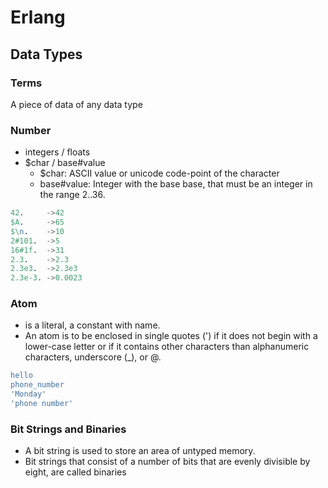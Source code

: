 # Erlang

## Data Types

### Terms

A piece of data of any data type

### Number

* integers / floats
* $char / base#value
  * $char: ASCII value or unicode code-point of the character
  * base#value: Integer with the base base, that must be an integer in the range 2..36.

```erl
42.     ->42
$A.     ->65
$\n.    ->10
2#101.  ->5
16#1f.  ->31
2.3.    ->2.3
2.3e3.  ->2.3e3
2.3e-3. ->0.0023
```

### Atom

* is a literal, a constant with name.
* An atom is to be enclosed in single quotes (') if it does not begin with a lower-case letter or if it contains other characters than alphanumeric characters, underscore (_), or @.

```erl
hello
phone_number
'Monday'
'phone number'
```

### Bit Strings and Binaries

* A bit string is used to store an area of untyped memory.
* Bit strings that consist of a number of bits that are evenly divisible by eight, are called binaries
